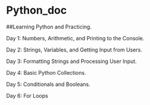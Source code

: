 # Python_doc
##Learning Python and Practicing.

Day 1: Numbers, Arithmetic, and Printing to the Console.

Day 2: Strings, Variables, and Getting Input from Users.

Day 3: Formatting Strings and Processing User Input.

Day 4: Basic Python Collections.

Day 5: Conditionals and Booleans.

Day 6: For Loops
